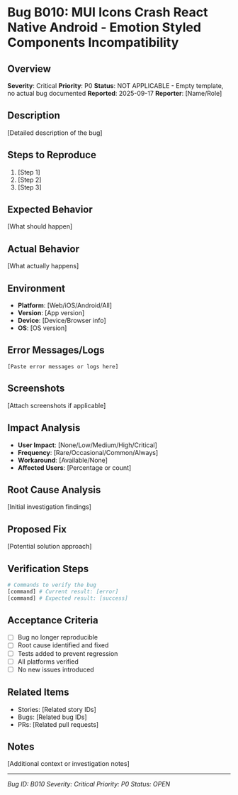 # Bug B010: MUI Icons Crash React Native Android - Emotion Styled Components Incompatibility

## Overview
**Severity**: Critical
**Priority**: P0
**Status**: NOT APPLICABLE - Empty template, no actual bug documented
**Reported**: 2025-09-17
**Reporter**: [Name/Role]

## Description
[Detailed description of the bug]

## Steps to Reproduce
1. [Step 1]
2. [Step 2]
3. [Step 3]

## Expected Behavior
[What should happen]

## Actual Behavior
[What actually happens]

## Environment
- **Platform**: [Web/iOS/Android/All]
- **Version**: [App version]
- **Device**: [Device/Browser info]
- **OS**: [OS version]

## Error Messages/Logs
```
[Paste error messages or logs here]
```

## Screenshots
[Attach screenshots if applicable]

## Impact Analysis
- **User Impact**: [None/Low/Medium/High/Critical]
- **Frequency**: [Rare/Occasional/Common/Always]
- **Workaround**: [Available/None]
- **Affected Users**: [Percentage or count]

## Root Cause Analysis
[Initial investigation findings]

## Proposed Fix
[Potential solution approach]

## Verification Steps
```bash
# Commands to verify the bug
[command] # Current result: [error]
[command] # Expected result: [success]
```

## Acceptance Criteria
- [ ] Bug no longer reproducible
- [ ] Root cause identified and fixed
- [ ] Tests added to prevent regression
- [ ] All platforms verified
- [ ] No new issues introduced

## Related Items
- Stories: [Related story IDs]
- Bugs: [Related bug IDs]
- PRs: [Related pull requests]

## Notes
[Additional context or investigation notes]

---
*Bug ID: B010*
*Severity: Critical*
*Priority: P0*
*Status: OPEN*
